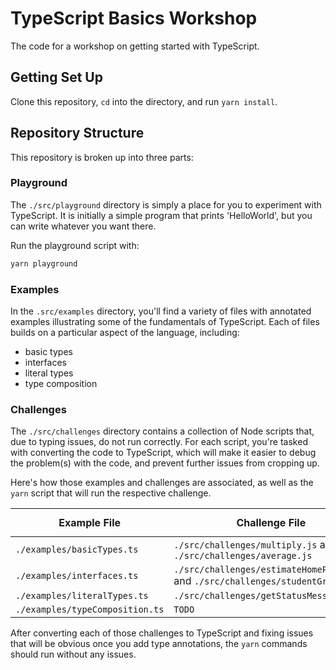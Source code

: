 # TypeScript Basics Workshop

The code for a workshop on getting started with TypeScript.

## Getting Set Up

Clone this repository, `cd` into the directory, and run `yarn install`.

## Repository Structure

This repository is broken up into three parts:

### Playground

The `./src/playground` directory is simply a place for you to experiment with TypeScript. It is initially a simple program that prints 'HelloWorld', but you can write whatever you want there.

Run the playground script with:

```sh
yarn playground
```

### Examples

In the `.src/examples` directory, you'll find a variety of files with annotated examples illustrating some of the fundamentals of TypeScript. Each of files builds on a particular aspect of the language, including:

- basic types
- interfaces
- literal types
- type composition

### Challenges

The `./src/challenges` directory contains a collection of Node scripts that, due to typing issues, do not run correctly. For each script, you're tasked with converting the code to TypeScript, which will make it easier to debug the problem(s) with the code, and prevent further issues from cropping up.

Here's how those examples and challenges are associated, as well as the `yarn` script that will run the respective challenge.

| Example File                    | Challenge File                                                                | `yarn run` Command                       |
| ------------------------------- | ----------------------------------------------------------------------------- | ---------------------------------------- |
| `./examples/basicTypes.ts`      | `./src/challenges/multiply.js` and `./src/challenges/average.js`              | `multiply` and `average`                 |
| `./examples/interfaces.ts`      | `./src/challenges/estimateHomePrices.js` and `./src/challenges/studentGrader` | `estimateHomePrices` and `studentGrader` |
| `./examples/literalTypes.ts`    | `./src/challenges/getStatusMessage.js`                                        | `getStatusMessage`                       |
| `./examples/typeComposition.ts` | `TODO`                                                                        | `TODO`                                   |

After converting each of those challenges to TypeScript and fixing issues that will be obvious once you add type annotations, the `yarn` commands should run without any issues.

